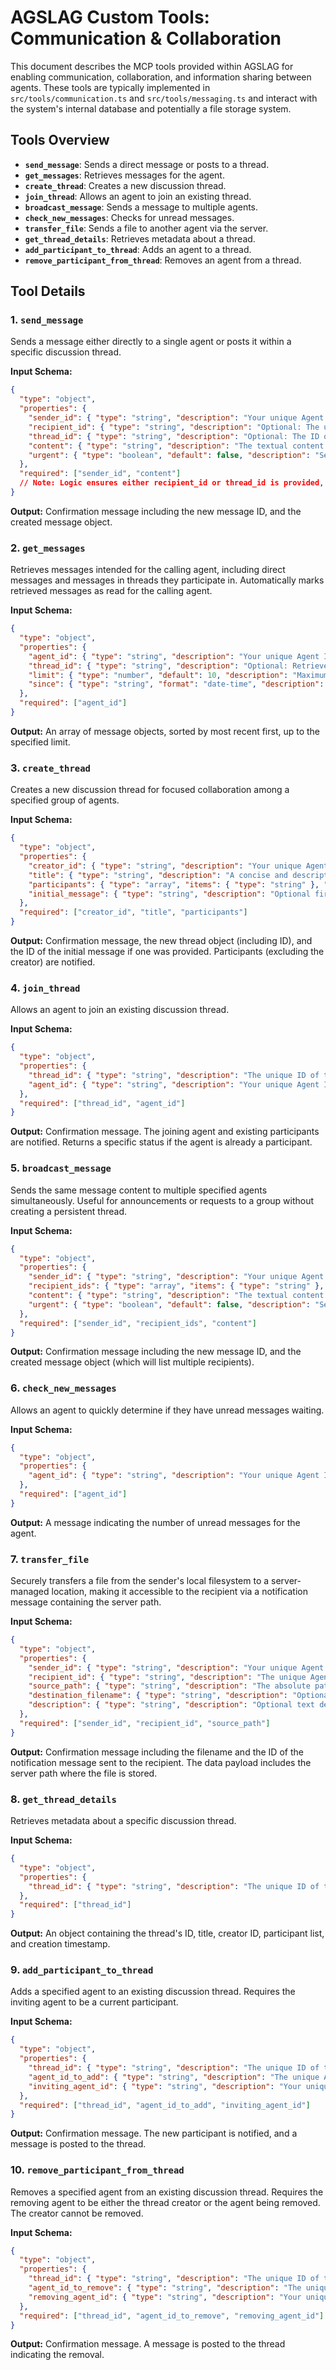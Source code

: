 # AGSLAG Custom Tools: Communication & Collaboration

This document describes the MCP tools provided within AGSLAG for enabling communication, collaboration, and information sharing between agents. These tools are typically implemented in `src/tools/communication.ts` and `src/tools/messaging.ts` and interact with the system's internal database and potentially a file storage system.

## Tools Overview

*   **`send_message`**: Sends a direct message or posts to a thread.
*   **`get_messages`**: Retrieves messages for the agent.
*   **`create_thread`**: Creates a new discussion thread.
*   **`join_thread`**: Allows an agent to join an existing thread.
*   **`broadcast_message`**: Sends a message to multiple agents.
*   **`check_new_messages`**: Checks for unread messages.
*   **`transfer_file`**: Sends a file to another agent via the server.
*   **`get_thread_details`**: Retrieves metadata about a thread.
*   **`add_participant_to_thread`**: Adds an agent to a thread.
*   **`remove_participant_from_thread`**: Removes an agent from a thread.

## Tool Details

### 1. `send_message`

Sends a message either directly to a single agent or posts it within a specific discussion thread.

**Input Schema:**

```json
{
  "type": "object",
  "properties": {
    "sender_id": { "type": "string", "description": "Your unique Agent ID." },
    "recipient_id": { "type": "string", "description": "Optional: The unique Agent ID of the recipient (for direct 1-to-1 messages). Do not use if sending to a thread." },
    "thread_id": { "type": "string", "description": "Optional: The ID of the thread to post the message in (for group discussions). Do not use if sending a direct message." },
    "content": { "type": "string", "description": "The textual content of the message." },
    "urgent": { "type": "boolean", "default": false, "description": "Set to true if this message requires immediate attention." }
  },
  "required": ["sender_id", "content"]
  // Note: Logic ensures either recipient_id or thread_id is provided, but not both.
}
```

**Output:** Confirmation message including the new message ID, and the created message object.

### 2. `get_messages`

Retrieves messages intended for the calling agent, including direct messages and messages in threads they participate in. Automatically marks retrieved messages as read for the calling agent.

**Input Schema:**

```json
{
  "type": "object",
  "properties": {
    "agent_id": { "type": "string", "description": "Your unique Agent ID." },
    "thread_id": { "type": "string", "description": "Optional: Retrieve messages only from this specific thread ID." },
    "limit": { "type": "number", "default": 10, "description": "Maximum number of messages to retrieve (most recent first)." },
    "since": { "type": "string", "format": "date-time", "description": "Optional: Retrieve messages created after this ISO 8601 timestamp (e.g., '2025-03-30T12:00:00Z')." }
  },
  "required": ["agent_id"]
}
```

**Output:** An array of message objects, sorted by most recent first, up to the specified limit.

### 3. `create_thread`

Creates a new discussion thread for focused collaboration among a specified group of agents.

**Input Schema:**

```json
{
  "type": "object",
  "properties": {
    "creator_id": { "type": "string", "description": "Your unique Agent ID." },
    "title": { "type": "string", "description": "A concise and descriptive title for the discussion thread." },
    "participants": { "type": "array", "items": { "type": "string" }, "description": "List of unique Agent IDs of all initial participants (creator is added automatically if not included)." },
    "initial_message": { "type": "string", "description": "Optional first message to post in the newly created thread." }
  },
  "required": ["creator_id", "title", "participants"]
}
```

**Output:** Confirmation message, the new thread object (including ID), and the ID of the initial message if one was provided. Participants (excluding the creator) are notified.

### 4. `join_thread`

Allows an agent to join an existing discussion thread.

**Input Schema:**

```json
{
  "type": "object",
  "properties": {
    "thread_id": { "type": "string", "description": "The unique ID of the thread you want to join." },
    "agent_id": { "type": "string", "description": "Your unique Agent ID." }
  },
  "required": ["thread_id", "agent_id"]
}
```

**Output:** Confirmation message. The joining agent and existing participants are notified. Returns a specific status if the agent is already a participant.

### 5. `broadcast_message`

Sends the same message content to multiple specified agents simultaneously. Useful for announcements or requests to a group without creating a persistent thread.

**Input Schema:**

```json
{
  "type": "object",
  "properties": {
    "sender_id": { "type": "string", "description": "Your unique Agent ID." },
    "recipient_ids": { "type": "array", "items": { "type": "string" }, "minItems": 1, "description": "List of unique Agent IDs of the recipients." },
    "content": { "type": "string", "description": "The textual content of the message to send to all recipients." },
    "urgent": { "type": "boolean", "default": false, "description": "Set to true if this message requires immediate attention from all recipients." }
  },
  "required": ["sender_id", "recipient_ids", "content"]
}
```

**Output:** Confirmation message including the new message ID, and the created message object (which will list multiple recipients).

### 6. `check_new_messages`

Allows an agent to quickly determine if they have unread messages waiting.

**Input Schema:**

```json
{
  "type": "object",
  "properties": {
    "agent_id": { "type": "string", "description": "Your unique Agent ID." }
  },
  "required": ["agent_id"]
}
```

**Output:** A message indicating the number of unread messages for the agent.

### 7. `transfer_file`

Securely transfers a file from the sender's local filesystem to a server-managed location, making it accessible to the recipient via a notification message containing the server path.

**Input Schema:**

```json
{
  "type": "object",
  "properties": {
    "sender_id": { "type": "string", "description": "Your unique Agent ID." },
    "recipient_id": { "type": "string", "description": "The unique Agent ID of the recipient." },
    "source_path": { "type": "string", "description": "The absolute path to the file on your local filesystem that you want to send." },
    "destination_filename": { "type": "string", "description": "Optional: A specific filename for the file when the recipient accesses it (defaults to the original filename)." },
    "description": { "type": "string", "description": "Optional text description of the file being sent." }
  },
  "required": ["sender_id", "recipient_id", "source_path"]
}
```

**Output:** Confirmation message including the filename and the ID of the notification message sent to the recipient. The data payload includes the server path where the file is stored.

### 8. `get_thread_details`

Retrieves metadata about a specific discussion thread.

**Input Schema:**

```json
{
  "type": "object",
  "properties": {
    "thread_id": { "type": "string", "description": "The unique ID of the thread to retrieve details for." }
  },
  "required": ["thread_id"]
}
```

**Output:** An object containing the thread's ID, title, creator ID, participant list, and creation timestamp.

### 9. `add_participant_to_thread`

Adds a specified agent to an existing discussion thread. Requires the inviting agent to be a current participant.

**Input Schema:**

```json
{
  "type": "object",
  "properties": {
    "thread_id": { "type": "string", "description": "The unique ID of the thread." },
    "agent_id_to_add": { "type": "string", "description": "The unique Agent ID of the agent to add." },
    "inviting_agent_id": { "type": "string", "description": "Your unique Agent ID (must be a current participant)." }
  },
  "required": ["thread_id", "agent_id_to_add", "inviting_agent_id"]
}
```

**Output:** Confirmation message. The new participant is notified, and a message is posted to the thread.

### 10. `remove_participant_from_thread`

Removes a specified agent from an existing discussion thread. Requires the removing agent to be either the thread creator or the agent being removed. The creator cannot be removed.

**Input Schema:**

```json
{
  "type": "object",
  "properties": {
    "thread_id": { "type": "string", "description": "The unique ID of the thread." },
    "agent_id_to_remove": { "type": "string", "description": "The unique Agent ID of the agent to remove." },
    "removing_agent_id": { "type": "string", "description": "Your unique Agent ID (must be the thread creator or the agent being removed)." }
  },
  "required": ["thread_id", "agent_id_to_remove", "removing_agent_id"]
}
```

**Output:** Confirmation message. A message is posted to the thread indicating the removal.
